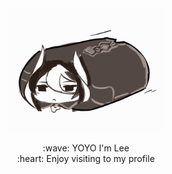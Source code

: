 <div align="middle">
  <img src="Ozen.gif" width="250" >
</div>
  
  
  <p align="middle">
    :wave: YOYO I'm Lee <br>
    :heart: Enjoy visiting to my profile
  </p>
  
    
<!--
**CharliezXx/CharliezXx** is a ✨ _special_ ✨ repository because its `README.md` (this file) appears on your GitHub profile.

Here are some ideas to get you started:

- 🔭 I’m currently working on ...
- 🌱 I’m currently learning ...
- 👯 I’m looking to collaborate on ...
- 🤔 I’m looking for help with ...
- 💬 Ask me about ...
- 📫 How to reach me: ...
- 😄 Pronouns: ...
- ⚡ Fun fact: ...
-->
